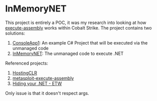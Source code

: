 # InMemoryNET

This project is entirely a POC, it was my research into looking at how [execute-assembly](https://blog.cobaltstrike.com/2018/04/09/cobalt-strike-3-11-the-snake-that-eats-its-tail/) works within Cobalt Strike. The project contains two solutions:

1. [ConsoleApp1](./ConsoleApp1): An example C# Project that will be executed via the unmanaged code
2. [InMemoryNET](./InMemoryNET): The unmanaged code to execute .NET

Referenced projects:

1. [HostingCLR](https://github.com/etormadiv/HostingCLR/)
2. [metasploit-execute-assembly](https://github.com/b4rtik/metasploit-execute-assembly)
3. [Hiding your .NET - ETW](https://www.mdsec.co.uk/2020/03/hiding-your-net-etw/)

Only issue is that it doesn't respect args.
